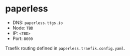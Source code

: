# paperless

- DNS: `paperless.ttgs.io`
- Node: `TBD`
- IP: `<TBD>`
- Port: `8000`

Traefik routing defined in `paperless.traefik.config.yaml`.
